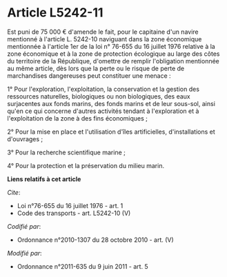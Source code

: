 # Article L5242-11

Est puni de 75 000 € d'amende le fait, pour le capitaine d'un navire mentionné à l'article L. 5242-10 naviguant dans la zone
économique mentionnée à l'article 1er de la loi n° 76-655 du 16 juillet 1976 relative à la zone économique et à la zone de
protection écologique au large des côtes du territoire de la République, d'omettre de remplir l'obligation mentionnée au même
article, dès lors que la perte ou le risque de perte de marchandises dangereuses peut constituer une menace : 

1° Pour l'exploration, l'exploitation, la conservation et la gestion des ressources naturelles, biologiques ou non
biologiques, des eaux surjacentes aux fonds marins, des fonds marins et de leur sous-sol, ainsi qu'en ce qui concerne
d'autres activités tendant à l'exploration et à l'exploitation de la zone à des fins économiques ; 

2° Pour la mise en place et l'utilisation d'îles artificielles, d'installations et d'ouvrages ; 

3° Pour la recherche scientifique marine ; 

4° Pour la protection et la préservation du milieu marin.

**Liens relatifs à cet article**

_Cite_:

  - Loi n°76-655 du 16 juillet 1976 - art. 1
  - Code des transports - art. L5242-10 (V)

_Codifié par_:

  - Ordonnance n°2010-1307 du 28 octobre 2010 - art. (V)

_Modifié par_:

  - Ordonnance n°2011-635 du 9 juin 2011 - art. 5
